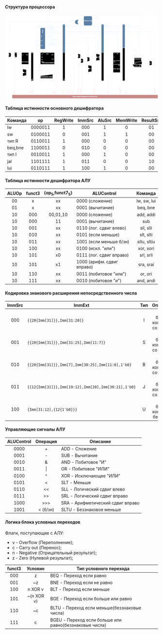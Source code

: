 #### Структура процессора
![Структура процессора](info/core_structure.svg)

#### Таблица истинности основного дешифратора
|Команда|  op   |RegWrite|ImmSrc|AluSrc|MemWrite|ResultSrc|Branch|ALUOp|Jump|
|-------|:-----:|:------:|:----:|:----:|:------:|:-------:|:----:|:---:|:--:|
| lw    |0000011| 1      | 000  | 1    | 0      | 01      | 0    | 00  | 0  |
| sw    |0100011| 0      | 001  | 1    | 1      | 00      | 0    | 00  | 0  |
| тип R |0110011| 1      | 000  | 0    | 0      | 00      | 0    | 10  | 0  |
|beq,bne|1100011| 0      | 010  | 0    | 0      | 00      | 1    | 01  | 0  |
| тип I |0010011| 1      | 000  | 1    | 0      | 00      | 0    | 10  | 0  |
| jal   |1101111| 1      | 011  | 0    | 0      | 10      | 0    | 00  | 1  |
| lui   |0110111| 1      | 100  | 1    | 0      | 00      | 0    | 00  | 0  |

#### Таблица истинности дешифратора АЛУ
| ALUOp |funct3|{op<sub>5</sub>,funct7<sub>5</sub>}| ALUControl               | Команда   |
|:-----:|:----:|:---------------------------------:|--------------------------|:---------:|
| 00    | x    | xx                                |0000 (сложение)           |lw, sw, lui|
| 01    | x    | xx                                |0001 (вычитание)          |beq, bne   |
| 10    | 000  | 00,01,10                          |0000 (сложение)           |add, addi  |
| 10    | 000  | 11                                |0001 (вычитание)          |sub        |
| 10    | 001  | xx                                |0110 (лог. сдвиг влево)   |sll, slli  |
| 10    | 010  | xx                                |0101 (если меньше)        |slt, slti  |
| 10    | 011  | xx                                |1001 (если меньше б/зн)   |sltu, sltiu|
| 10    | 100  | xx                                |0100 (искл. "или")        |xor, xori  |
| 10    | 101  | x0                                |0111 (лог. сдвиг вправо)  |srl, srli  |
| 10    | 101  | x1                                |1000 (арифм. сдвиг вправо)|sra, srai  |
| 10    | 110  | xx                                |0011 (побитовое "или")    |or, ori    |
| 10    | 111  | xx                                |0010 (побитовое "и")      |and, andi  |

#### Кодировка знакового расширения непосредственного числа
|ImmSrc| ImmExt                                                        |Тип| Описание                    |
|:----:|---------------------------------------------------------------|:-:|:---------------------------:|
| 000  |<code>{{20{Imm[31]}},Imm[31:20]}</code>                        | I |12-битная константа со знаком|
| 001  |<code>{{20{Imm[31]}},Imm[31:25],Imm[11:7]}</code>              | S |12-битная константа со знаком|
| 010  |<code>{{20{Imm[31]}},Imm[7],Imm[30:25],Imm[11:8],1'b0}</code>  | B |13-битная константа со знаком|
| 011  |<code>{{12{Imm[31]}},Imm[19:12],Imm[20],Imm[30:21],1'b0}</code>| J |21-битная константа со знаком|
| 100  |<code>{Imm[31:12],{12{1'b0}}}</code>                           | U |20-битная константа без знака|

#### Управляющие сигналы АЛУ
|ALUControl| Операция | Описание                         |
|:--------:|:--------:|----------------------------------|
| 0000     | +        |ADD  - Сложение                   |
| 0001     | -        |SUB  - Вычитание                  |
| 0010     | &        |AND  - Побитовое "И"              |
| 0011     | \|       |OR   - Побитовое "ИЛИ"            |
| 0100     | ^        |XOR  - Исключающее "ИЛИ"          |
| 0101     | <        |SLT  - Меньше                     |
| 0110     | <<       |SLL  - Логический сдвиг влево     |
| 0111     | >>       |SRL  - Логический сдвиг вправо    |
| 1000     | >>>      |SRA  - Арифметический сдвиг вправо|
| 1001     | < (б/зн) |SLTU - Беззнаковое меньше         |

#### Логика блока условных переходов
Флаги, поступающие с АЛУ:
- v - Overflow (Переполнение);
- с - Carry out (Перенос);
- n - Negative (Отрицательный результат);
- z - Zero (Нулевой результат);

|funct3| Условие  | Тип условного перехода                                |
|:----:|:--------:|-------------------------------------------------------|
| 000  |z         |BEQ  - Переход если равно                              |
| 001  |~z        |BNE  - Переход если не равно                           |
| 100  |n XOR v   |BLT  - Переход если меньше                             |
| 101  |~(n XOR v)|BGE  - Переход если больше или равно                   |
| 110  |~с        |BLTU - Переход если меньше(беззнаковые числа)          |
| 111  |с         |BGEU - Переход если больше или равно(беззнаковые числа)|